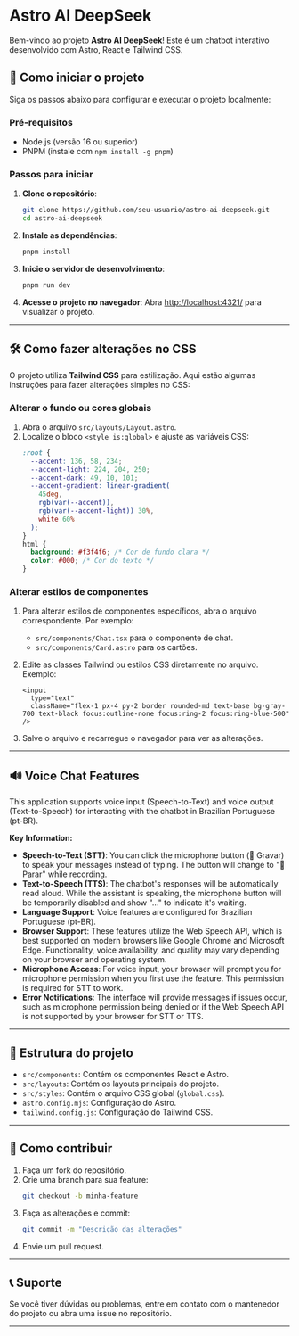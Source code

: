 # Astro AI DeepSeek

Bem-vindo ao projeto **Astro AI DeepSeek**! Este é um chatbot interativo desenvolvido com Astro, React e Tailwind CSS.

## 🚀 Como iniciar o projeto

Siga os passos abaixo para configurar e executar o projeto localmente:

### Pré-requisitos
- Node.js (versão 16 ou superior)
- PNPM (instale com `npm install -g pnpm`)

### Passos para iniciar
1. **Clone o repositório**:
   ```bash
   git clone https://github.com/seu-usuario/astro-ai-deepseek.git
   cd astro-ai-deepseek
   ```

2. **Instale as dependências**:
   ```bash
   pnpm install
   ```

3. **Inicie o servidor de desenvolvimento**:
   ```bash
   pnpm run dev
   ```

4. **Acesse o projeto no navegador**:
   Abra [ http://localhost:4321/](http://localhost:3000) para visualizar o projeto.

---

## 🛠️ Como fazer alterações no CSS

O projeto utiliza **Tailwind CSS** para estilização. Aqui estão algumas instruções para fazer alterações simples no CSS:

### Alterar o fundo ou cores globais
1. Abra o arquivo `src/layouts/Layout.astro`.
2. Localize o bloco `<style is:global>` e ajuste as variáveis CSS:
   ```css
   :root {
     --accent: 136, 58, 234;
     --accent-light: 224, 204, 250;
     --accent-dark: 49, 10, 101;
     --accent-gradient: linear-gradient(
       45deg,
       rgb(var(--accent)),
       rgb(var(--accent-light)) 30%,
       white 60%
     );
   }
   html {
     background: #f3f4f6; /* Cor de fundo clara */
     color: #000; /* Cor do texto */
   }
   ```

### Alterar estilos de componentes
1. Para alterar estilos de componentes específicos, abra o arquivo correspondente. Por exemplo:
   - `src/components/Chat.tsx` para o componente de chat.
   - `src/components/Card.astro` para os cartões.

2. Edite as classes Tailwind ou estilos CSS diretamente no arquivo. Exemplo:
   ```tsx
   <input
     type="text"
     className="flex-1 px-4 py-2 border rounded-md text-base bg-gray-700 text-black focus:outline-none focus:ring-2 focus:ring-blue-500"
   />
   ```

3. Salve o arquivo e recarregue o navegador para ver as alterações.

---

## 🔊 Voice Chat Features

This application supports voice input (Speech-to-Text) and voice output (Text-to-Speech) for interacting with the chatbot in Brazilian Portuguese (pt-BR).

**Key Information:**
*   **Speech-to-Text (STT)**: You can click the microphone button (🎤 Gravar) to speak your messages instead of typing. The button will change to "🎤 Parar" while recording.
*   **Text-to-Speech (TTS)**: The chatbot's responses will be automatically read aloud. While the assistant is speaking, the microphone button will be temporarily disabled and show "..." to indicate it's waiting.
*   **Language Support**: Voice features are configured for Brazilian Portuguese (pt-BR).
*   **Browser Support**: These features utilize the Web Speech API, which is best supported on modern browsers like Google Chrome and Microsoft Edge. Functionality, voice availability, and quality may vary depending on your browser and operating system.
*   **Microphone Access**: For voice input, your browser will prompt you for microphone permission when you first use the feature. This permission is required for STT to work.
*   **Error Notifications**: The interface will provide messages if issues occur, such as microphone permission being denied or if the Web Speech API is not supported by your browser for STT or TTS.

---

## 📂 Estrutura do projeto

- `src/components`: Contém os componentes React e Astro.
- `src/layouts`: Contém os layouts principais do projeto.
- `src/styles`: Contém o arquivo CSS global (`global.css`).
- `astro.config.mjs`: Configuração do Astro.
- `tailwind.config.js`: Configuração do Tailwind CSS.

---

## 🧩 Como contribuir

1. Faça um fork do repositório.
2. Crie uma branch para sua feature:
   ```bash
   git checkout -b minha-feature
   ```
3. Faça as alterações e commit:
   ```bash
   git commit -m "Descrição das alterações"
   ```
4. Envie um pull request.

---

## 📞 Suporte

Se você tiver dúvidas ou problemas, entre em contato com o mantenedor do projeto ou abra uma issue no repositório.

---
